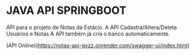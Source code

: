 
# JAVA API SPRINGBOOT
API para o projeto de Notas da Estácio.
A API Cadastra/Altera/Deleta Usuários e Notas
A API também já cria o banco automaticamente.

(API Online)(https://notas-api-qvzz.onrender.com/swagger-ui/index.html)

